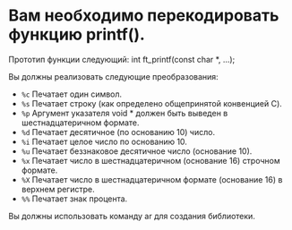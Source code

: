# Вам необходимо перекодировать функцию printf().

Прототип функции следующий:
int ft_printf(const char *, ...);

Вы должны реализовать следующие преобразования:
- ```%c``` Печатает один символ.
- ```%s``` Печатает строку (как определено общепринятой конвенцией C).
- ```%p``` Аргумент указателя void * должен быть выведен в шестнадцатеричном формате.
- ```%d``` Печатает десятичное (по основанию 10) число.
- ```%i``` Печатает целое число по основанию 10.
- ```%u``` Печатает беззнаковое десятичное число (основание 10).
- ```%x``` Печатает число в шестнадцатеричном (основание 16) строчном формате.
- ```%X``` Печатает число в шестнадцатеричном формате (основание 16) в верхнем регистре.
- ```%%``` Печатает знак процента.

Вы должны использовать команду ar для создания библиотеки.
